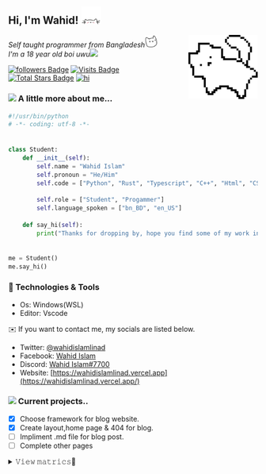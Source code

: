 <h2> Hi, I'm Wahid! <img src="assets/bouncecat.gif" width="40"></h2>
<a href="https://youtu.be/Vg3I4Ut9uXE"><img align='right' src="assets/cat.png" width="140"></a>
<p><em>Self taught programmer from Bangladesh<img src="assets/happycat.gif" width="25"></br>I'm a 18 year old boi uwu<img src="https://media.giphy.com/media/WUlplcMpOCEmTGBtBW/giphy.gif" width="30"> 
</em></p>

[![followers Badge](https://img.shields.io/github/followers/simplyvoid?style=flat&logo=Aiqfome&labelColor=000000&color=CECDCB&logoColor=CECDCB)](https://github.com/simplyvoid?tab=followers)
[![Visits Badge](https://badges.strrl.dev/visits/simplyvoid/simplyvoid?style=flat&logo=Bilibili&labelColor=000000&color=CECDCB&logoColor=CECDCB)](https://youtu.be/Vg3I4Ut9uXE) <br>
[![Total Stars Badge](https://img.shields.io/github/stars/simplyvoid?style=flat&logo=byte&labelColor=000000&color=CECDCB&logoColor=CECDCB&label=Stargazers)](https://youtu.be/B5unCXpegAw)
[![hi](https://badges.strrl.dev/contributions/all/simplyvoid?style=flat&logo=ApacheKafka&labelColor=000000&color=CECDCB&logoColor=CECDCB&label=Commits)](https://youtu.be/1SCAb_qFDK4)


### <img src="https://media.giphy.com/media/VgCDAzcKvsR6OM0uWg/giphy.gif" width="50"> A little more about me...  
```python
#!/usr/bin/python
# -*- coding: utf-8 -*-


class Student:
    def __init__(self):
        self.name = "Wahid Islam"
        self.pronoun = "He/Him"
        self.code = ["Python", "Rust", "Typescript", "C++", "Html", "CSS"]
        
        self.role = ["Student", "Progammer"]
        self.language_spoken = ["bn_BD", "en_US"]

    def say_hi(self):
        print("Thanks for dropping by, hope you find some of my work interesting.")


me = Student()
me.say_hi()
```

### 🔧 Technologies & Tools

- Os: Windows(WSL)
- Editor: Vscode

:envelope: If you want to contact me, my socials are listed below.

* Twitter: [@wahidislamlinad](https://twitter.com/wahidislamlinad)
* Facebook: [Wahid Islam](https://facebook.com/wahidislamlinad)
* Discord: [Wahid Islam#7700](https://discordapp.com/users/697797379583115315/)
* Website: [https://wahidislamlinad.vercel.app](https://wahidislamlinad.vercel.app/)

### <img src="https://github.githubassets.com/images/mona-loading-dark.gif" width="30"> Current projects..
- [x] Choose framework for blog website.
- [x] Create layout,home page & 404 for blog.
- [ ] Impliment .md file for blog post.
- [ ] Complete other pages

<p align="center">
   <details> <summary>𝚅𝚒𝚎𝚠 𝚖𝚊𝚝𝚛𝚒𝚌𝚜👀</summary>
    <br>
    <a href="https://github.com/simplyvoid?tab=repositories&type=source"><img src="./github-metrics.svg" /></a>
   </details>
</p>
